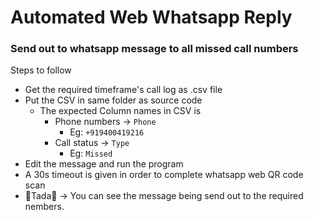 # Automated Web Whatsapp Reply

### Send out to whatsapp message to all missed call numbers

Steps to follow
* Get the required timeframe's call log as .csv file
* Put the CSV in same folder as source code
    * The expected Column names in CSV is
        * Phone numbers -> `Phone`
            * Eg: `+919400419216`
        * Call status -> `Type`
            * Eg: `Missed`
* Edit the message and run the program
* A 30s timeout is given in order to complete whatsapp web QR code scan
* 🎉Tada🎉 -> You can see the message being send out to the required nembers.
